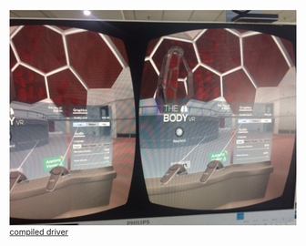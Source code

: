 ![the_body_vr](https://github.com/HelenXR/Documents/blob/master/picture/openvr_survivor_the_body_game.jpg)
[compiled driver](https://github.com/HelenXR/Documents/blob/master/package/openvr_survivor.rar)

